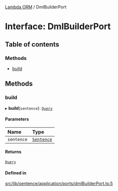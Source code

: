 [Lambda ORM](../README.md) / DmlBuilderPort

# Interface: DmlBuilderPort

## Table of contents

### Methods

- [build](DmlBuilderPort-1.md#build)

## Methods

### build

▸ **build**(`sentence`): [`Query`](../classes/Query.md)

#### Parameters

| Name | Type |
| :------ | :------ |
| `sentence` | [`Sentence`](../classes/Sentence.md) |

#### Returns

[`Query`](../classes/Query.md)

#### Defined in

[src/lib/sentence/application/ports/dmlBuilderPort.ts:5](https://github.com/FlavioLionelRita/lambdaorm/blob/9a3f2a20/src/lib/sentence/application/ports/dmlBuilderPort.ts#L5)
